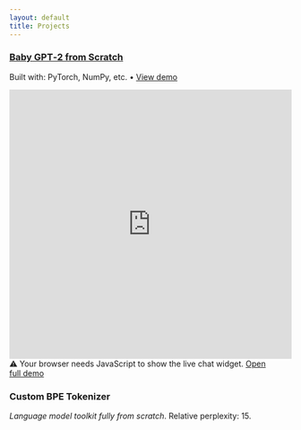 ```yaml
---
layout: default
title: Projects
---
```


### [Baby GPT‑2 from Scratch](https://github.com/Kartik-001/babygpt2)
Built with: PyTorch, NumPy, etc. • [View demo](https://babygpt2.streamlit.app/)

<div class="chat-widget">
  <iframe
    src="https://babygpt2.streamlit.app/?embed=true"
    width="100%" height="480"
    style="border:none; min-height:400px;"
    title="Baby GPT‑2 Live Chat Demo">
  </iframe>
  <noscript>
    ⚠️ Your browser needs JavaScript to show the live chat widget.
    <a href="https://babygpt2.streamlit.app/" target="_blank">Open full demo</a>
  </noscript>
</div>


### Custom BPE Tokenizer
_Language model toolkit fully from scratch_. Relative perplexity: 15.


